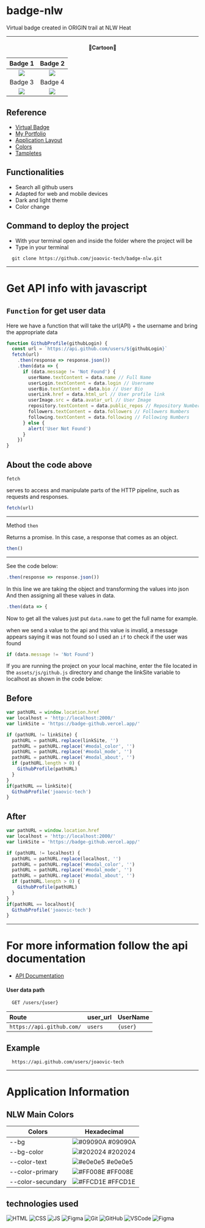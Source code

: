 # badge-nlw
Virtual badge created in ORIGIN trail at NLW Heat
<hr>

<h4 align="center">🌙Cartoon🔆</h4>

| Badge 1                                     | Badge 2                                            |
|:-------------------------------------------------:|:-----------------------------------------------:|
| ![](./templates/1.png)  | ![](./templates/2.png)         |
| Badge 3                                   | Badge 4                                 |
| ![](./templates/3.png) | ![](./templates/4.png) |

## Reference

 - [Virtual Badge](https://badge-github.vercel.app/)
 - [My Portfolio](https://joaovictor-portfolio.vercel.app/)
 - [Application Layout](https://www.figma.com/community/file/1031698737363668691/%5BNLW-Heat---Mission%3A-Origin%5D-DoWhile2021)
 - [Colors](#colors)
 - [Tampletes](#tampletes)

## Functionalities

- Search all github users
- Adapted for web and mobile devices
- Dark and light theme
- Color change

## Command to deploy the project
- With your terminal open and inside the folder where the project will be
- Type in your terminal
```
  git clone https://github.com/joaovic-tech/badge-nlw.git
```
---
# Get API info with javascript

## ``Function`` for get user data 

Here we have a function that will take the url(API) + the username and bring the appropriate data

```js
function GithubProfile(githubLogin) {
  const url = `https://api.github.com/users/${githubLogin}`
  fetch(url)
    .then(response => response.json())
    .then(data => {
      if (data.message != 'Not Found') {
        userName.textContent = data.name // Full Name
        userLogin.textContent = data.login // Username
        userBio.textContent = data.bio // User Bio
        userLink.href = data.html_url // User profile link
        userImage.src = data.avatar_url // User Image
        repository.textContent = data.public_repos // Repository Numbers    
        followers.textContent = data.followers // Followers Numbers
        following.textContent = data.following // Following Numbers     
      } else {
        alert('User Not Found')
      }
    })
}
```

## About the code above

`fetch`

serves to access and manipulate parts of the HTTP pipeline, such as requests and responses.
```js
fetch(url)
```
---
Method `then`

Returns a promise. In this case, a response that comes as an object.
```js 
then()
```
---
See the code below:
```js
.then(response => response.json())
```
In this line we are taking the object and transforming the values into json
And then assigning all these values in data.
```js
.then(data => {
```
Now to get all the values just put `data.name` to get the full name for example.

when we send a value to the api and this value is invalid, a message appears saying it was not found
so I used an `if` to check if the user was found
```js
if (data.message != 'Not Found')
```

If you are running the project on your local machine, enter the file located in the `assets/js/github.js` directory and change the linkSite variable to localhost as shown in the code below:

## Before
```js
var pathURL = window.location.href
var localhost = 'http://localhost:2000/'
var linkSite = 'https://badge-github.vercel.app/'

if (pathURL != linkSite) {
  pathURL = pathURL.replace(linkSite, '')
  pathURL = pathURL.replace('#modal_color', '')
  pathURL = pathURL.replace('#modal_mode', '')
  pathURL = pathURL.replace('#modal_about', '')
  if (pathURL.length > 0) {
    GithubProfile(pathURL)
  }
}
if(pathURL == linkSite){
  GithubProfile('joaovic-tech')
}
```
## After
```js
var pathURL = window.location.href
var localhost = 'http://localhost:2000/'
var linkSite = 'https://badge-github.vercel.app/'

if (pathURL != localhost) {
  pathURL = pathURL.replace(localhost, '')
  pathURL = pathURL.replace('#modal_color', '')
  pathURL = pathURL.replace('#modal_mode', '')
  pathURL = pathURL.replace('#modal_about', '')
  if (pathURL.length > 0) {
    GithubProfile(pathURL)
  }
}
if(pathURL == localhost){
  GithubProfile('joaovic-tech')
}
```
---
# For more information follow the api documentation

- [API Documentation](https://api.github.com/)

#### User data path

```https
  GET /users/{user}
```
| Route     | user_url | UserName     |
| :--------- | :--------- | :--------- |
| `https://api.github.com/` |`users` | `{user}` |

## Example

```https
  https://api.github.com/users/joaovic-tech
```
---
# Application Information

<div id="colors">
 
 ## NLW Main Colors

 | Colors             | Hexadecimal                                                      |
 | ------------------ | ---------------------------------------------------------------- |
 | --bg               | ![#09090A](https://via.placeholder.com/10/09090A?text=+) #09090A |
 | --bg-color         | ![#202024](https://via.placeholder.com/10/202024?text=+) #202024 |
 | --color-text       | ![#e0e0e5](https://via.placeholder.com/10/e0e0e5?text=+) #e0e0e5 |
 | --color-primary    | ![#FF008E](https://via.placeholder.com/10/FF008E?text=+) #FF008E |
 | --color-secundary  | ![#FFCD1E](https://via.placeholder.com/10/FFCD1E?text=+) #FFCD1E |
 
</div>

<div align="left">
  
  ## technologies used
  
  ![HTML](./icons/html.svg)
  ![CSS](./icons/css.svg)
  ![JS](./icons/js.svg) 
  ![Figma](./icons/nodejs.svg) 
  ![Git](./icons/git.svg) 
  ![GitHub](./icons/github.svg) 
  ![VSCode](./icons/vscode.svg)
  ![Figma](./icons/figma.svg)
  
</div>
